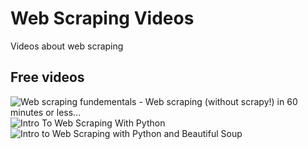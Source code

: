 # Web Scraping Videos

Videos about web scraping

## Free videos

![Web scraping fundementals - Web scraping (without scrapy!) in 60 minutes or less... ](https://www.udemy.com/webscraping-without-scrapy/)
![Intro To Web Scraping With Python ](https://www.youtube.com/watch?v=4UcqECQe5Kc)
![Intro to Web Scraping with Python and Beautiful Soup ](https://www.youtube.com/watch?v=XQgXKtPSzUI)